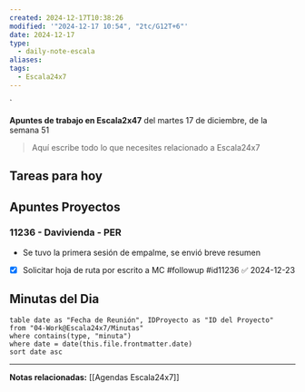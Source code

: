 ```yaml
---
created: 2024-12-17T10:38:26
modified: '"2024-12-17 10:54", "2tc/G12T+6"'
date: 2024-12-17
type:
  - daily-note-escala
aliases: 
tags:
  - Escala24x7
---
```

`


**Apuntes de trabajo en Escala2x47** del  martes 17 de diciembre, de la semana 51 

> Aquí escribe todo lo que necesites relacionado a Escala24x7

## Tareas para hoy


## Apuntes Proyectos

### 11236 - Davivienda - PER
- Se tuvo la primera sesión de empalme, se envió breve resumen
- [x] Solicitar hoja de ruta por escrito a MC #followup #id11236 ✅ 2024-12-23

## Minutas del Dia
 ```dataview
table date as "Fecha de Reunión", IDProyecto as "ID del Proyecto"
from "04-Work@Escala24x7/Minutas"
where contains(type, "minuta")
where date = date(this.file.frontmatter.date)
sort date asc
```

----
**Notas relacionadas:**
[[Agendas Escala24x7]]

